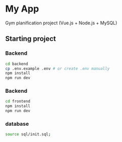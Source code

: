 # My App

Gym planification project (Vue.js + Node.js + MySQL)

## Starting project

### Backend

```bash
cd backend
cp .env.example .env # or create .env manually
npm install
npm run dev
```

### Backend
```bash
cd frontend
npm install
npm run dev
```

### database
```bash
source sql/init.sql;
```